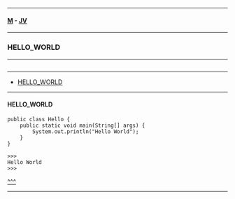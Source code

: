 
---

#### [M](https://github.com/ttltrk/TTT/blob/master/menu.md) - [JV](https://github.com/ttltrk/TTT/tree/master/JV/JV.md)

---

### HELLO_WORLD

---

```

```

---

* [HELLO_WORLD](#HELLO_WORLD)

---

#### HELLO_WORLD

```jv
public class Hello {
    public static void main(String[] args) {
        System.out.println("Hello World");
    }
}

>>>
Hello World
>>>
```

[^^^](#HELLO_WORLD)

---
